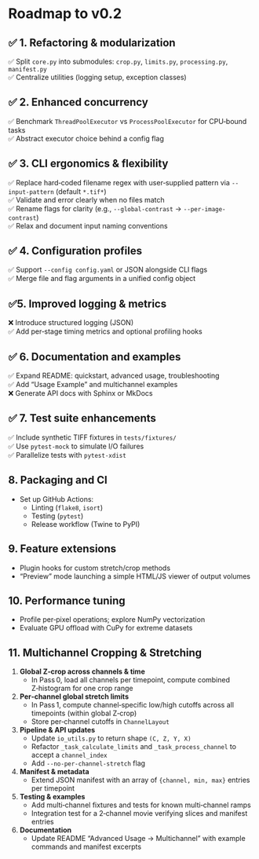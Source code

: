 # Roadmap to v0.2

## ✅ 1. Refactoring & modularization
✅ Split `core.py` into submodules: `crop.py`, `limits.py`, `processing.py`, `manifest.py`  
✅ Centralize utilities (logging setup, exception classes)

## ✅ 2. Enhanced concurrency
✅ Benchmark `ThreadPoolExecutor` vs `ProcessPoolExecutor` for CPU‑bound tasks  
✅ Abstract executor choice behind a config flag

## ✅ 3. CLI ergonomics & flexibility
✅ Replace hard‑coded filename regex with user‑supplied pattern via `--input-pattern` (default `*.tif*`)  
✅ Validate and error clearly when no files match  
✅ Rename flags for clarity (e.g., `--global-contrast` → `--per-image-contrast`)  
✅ Relax and document input naming conventions

## ✅ 4. Configuration profiles
✅ Support `--config config.yaml` or JSON alongside CLI flags  
✅ Merge file and flag arguments in a unified config object

## ✅5. Improved logging & metrics
❌ Introduce structured logging (JSON)  
✅ Add per‑stage timing metrics and optional profiling hooks

## ✅ 6. Documentation and examples
✅ Expand README: quickstart, advanced usage, troubleshooting  
✅ Add “Usage Example” and multichannel examples  
❌ Generate API docs with Sphinx or MkDocs

## ✅ 7. Test suite enhancements
✅ Include synthetic TIFF fixtures in `tests/fixtures/`  
✅ Use `pytest-mock` to simulate I/O failures  
✅ Parallelize tests with `pytest-xdist`

## 8. Packaging and CI
- Set up GitHub Actions:  
  - Linting (`flake8`, `isort`)  
  - Testing (`pytest`)  
  - Release workflow (Twine to PyPI)

## 9. Feature extensions
- Plugin hooks for custom stretch/crop methods  
- “Preview” mode launching a simple HTML/JS viewer of output volumes

## 10. Performance tuning
- Profile per‑pixel operations; explore NumPy vectorization  
- Evaluate GPU offload with CuPy for extreme datasets

## 11. Multichannel Cropping & Stretching
1. **Global Z‑crop across channels & time**  
   - In Pass 0, load all channels per timepoint, compute combined Z‑histogram for one crop range  
2. **Per‑channel global stretch limits**  
   - In Pass 1, compute channel‑specific low/high cutoffs across all timepoints (within global Z‑crop)  
   - Store per‑channel cutoffs in `ChannelLayout`  
3. **Pipeline & API updates**  
   - Update `io_utils.py` to return shape `(C, Z, Y, X)`  
   - Refactor `_task_calculate_limits` and `_task_process_channel` to accept a `channel_index`  
   - Add `--no-per-channel-stretch` flag  
4. **Manifest & metadata**  
   - Extend JSON manifest with an array of `{channel, min, max}` entries per timepoint  
5. **Testing & examples**  
   - Add multi‑channel fixtures and tests for known multi‑channel ramps  
   - Integration test for a 2‑channel movie verifying slices and manifest entries  
6. **Documentation**  
   - Update README “Advanced Usage → Multichannel” with example commands and manifest excerpts  
